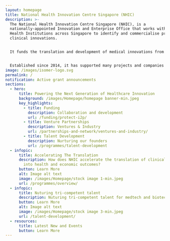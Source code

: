 ```yaml
---
layout: homepage
title: National Health Innovation Centre Singapore (NHIC)
description: >-
  The National Health Innovation Centre Singapore (NHIC), is a
  nationally-appointed Innovation and Enterprise Office that works with Public
  Health Institutions across Singapore to identify and commercialise promising
  clinical innovations.


  It funds the translation and development of medical innovations from Singapore’s clinical sector, and provide strategic guidance and connection to industry partners, accelerating the pathway to impact in healthcare. NHIC programmes catalyse the translation of clinical innovations towards commercially viable products that benefit patients and healthcare.


  Established since 2014, it has supported many projects and companies in the development and implementation of innovative medical technologies and services, improving the standard of healthcare in Singapore and beyond.
image: /images/isomer-logo.svg
permalink: /
notification: Active grant announcements
sections:
  - hero:
      title: Powering the Next Generation of Healthcare Innovation
      background: /images/Homepage/homepage banner-min.jpeg
      key_highlights:
        - title: Funding
          description: Collaboration and development
          url: /funding/protect-i2p/
        - title: Venture Partnerships
          description: Ventures & Industry
          url: /partnerships-and-network/ventures-and-industry/
        - title: Talent Development
          description: Nurturing our founders
          url: /programmes/talent-development
  - infopic:
      title: Accelerating The Translation
      description: How does NHIC accelerate the translation of clinical innovations
        into health and economic outcomes?
      button: Learn More
      alt: Image alt text
      image: /images/Homepage/stock image 1-min.jpeg
      url: /programmes/overview/
  - infopic:
      title: Nuturing tri-competent talent
      description: Nuturing tri-competent talent for medtech and biotech enterprises
      button: Learn More
      alt: Image alt text
      image: /images/Homepage/stock image 3-min.jpeg
      url: /talent-development/
  - resources:
      title: Latest New and Events
      button: Learn More
---
```

